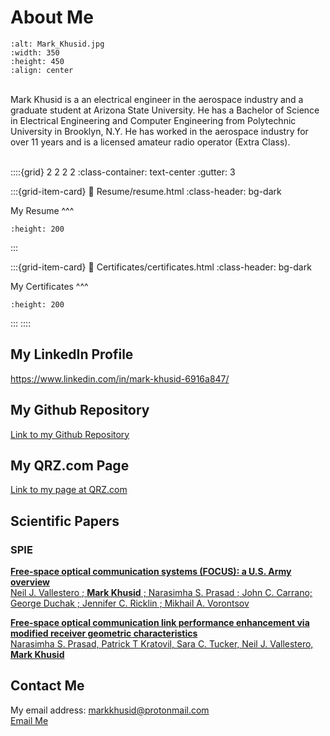 # About Me

```{image} Images/daddy_yugeshima_beach.jpg
:alt: Mark_Khusid.jpg
:width: 350
:height: 450
:align: center
```
<br>
Mark Khusid is a an electrical engineer in the aerospace industry and a graduate student at Arizona State University.  He has a Bachelor of Science in Electrical Engineering and Computer Engineering from Polytechnic University in Brooklyn, N.Y.  He has worked in the aerospace industry for over 11 years and is a licensed amateur radio operator (Extra Class).
<br><br>

::::{grid} 2 2 2 2
:class-container: text-center
:gutter: 3

:::{grid-item-card}
:link: Resume/resume.html
:class-header: bg-dark

My Resume
^^^
```{image} Resume/resume.png
:height: 200
```
:::

:::{grid-item-card}
:link: Certificates/certificates.html
:class-header: bg-dark

My Certificates
^^^
```{image} Certificates/Images/certificates.png
:height: 200
```
:::
::::

## My LinkedIn Profile
https://www.linkedin.com/in/mark-khusid-6916a847/

## My Github Repository

[Link to my Github Repository](https://github.com/markkhusid)

## My QRZ.com Page

[Link to my page at QRZ.com](http://www.qrz.com/db/AC2LH)

## Scientific Papers

### SPIE

[**Free-space optical communication systems (FOCUS): a U.S. Army overview**  
Neil J. Vallestero ; **Mark Khusid** ; Narasimha S. Prasad ; John C. Carrano; George Duchak ; Jennifer C. Ricklin ; Mikhail A. Vorontsov](http://proceedings.spiedigitallibrary.org/proceeding.aspx?articleid=869436)

[**Free-space optical communication link performance enhancement via modified receiver geometric characteristics**  
Narasimha S. Prasad, Patrick T Kratovil, Sara C. Tucker, Neil J. Vallestero, **Mark Khusid**](https://doi.org/10.1117/12.510630)

## Contact Me

My email address: markkhusid@protonmail.com  
[Email Me](mailto:markkhusid@protonmail.com)